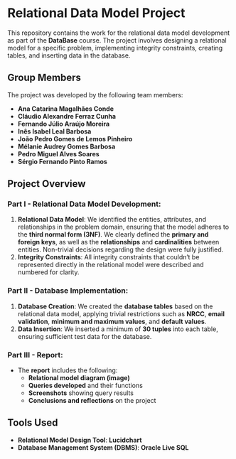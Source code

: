 # **Relational Data Model Project**

This repository contains the work for the relational data model development as part of the **DataBase** course. The project involves designing a relational model for a specific problem, implementing integrity constraints, creating tables, and inserting data in the database.

## **Group Members**
The project was developed by the following team members:
- **Ana Catarina Magalhães Conde**
- **Cláudio Alexandre Ferraz Cunha**
- **Fernando Júlio Araújo Moreira**
- **Inês Isabel Leal Barbosa**
- **João Pedro Gomes de Lemos Pinheiro**
- **Mélanie Audrey Gomes Barbosa**
- **Pedro Miguel Alves Soares**
- **Sérgio Fernando Pinto Ramos**

## **Project Overview**

### **Part I - Relational Data Model Development:**
1. **Relational Data Model**: We identified the entities, attributes, and relationships in the problem domain, ensuring that the model adheres to the **third normal form (3NF)**. We clearly defined the **primary and foreign keys**, as well as the **relationships** and **cardinalities** between entities. Non-trivial decisions regarding the design were fully justified.
2. **Integrity Constraints**: All integrity constraints that couldn’t be represented directly in the relational model were described and numbered for clarity.

### **Part II - Database Implementation:**
1. **Database Creation**: We created the **database tables** based on the relational data model, applying trivial restrictions such as **NRCC**, **email validation**, **minimum and maximum values**, and **default values**.
2. **Data Insertion**: We inserted a minimum of **30 tuples** into each table, ensuring sufficient test data for the database.

### **Part III - Report:**
- The **report** includes the following:
  - **Relational model diagram (image)**
  - **Queries developed** and their functions
  - **Screenshots** showing query results
  - **Conclusions and reflections** on the project

## **Tools Used**
- **Relational Model Design Tool**: **Lucidchart**
- **Database Management System (DBMS)**: **Oracle Live SQL**
